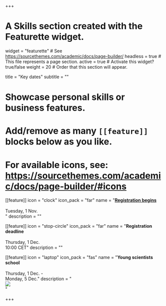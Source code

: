 +++
# A Skills section created with the Featurette widget.
widget = "featurette"  # See https://sourcethemes.com/academic/docs/page-builder/
headless = true  # This file represents a page section.
active = true  # Activate this widget? true/false
weight = 20  # Order that this section will appear.

title = "Key dates"
subtitle = ""

# Showcase personal skills or business features.
# 
# Add/remove as many `[[feature]]` blocks below as you like.
# 
# For available icons, see: https://sourcethemes.com/academic/docs/page-builder/#icons

[[feature]]
  icon = "clock"
  icon_pack = "far"
  name = "**[Registration begins](/register/)** <br><br> <i class='fa fa-calendar'></i> Tuesday, 1 Nov. <br>"
  description = ""
  
[[feature]]
  icon = "stop-circle"
  icon_pack = "far"
  name = "**Registration deadline** <br><br> <i class='fa fa-calendar'></i> Thursday, 1 Dec. <br> 10:00 CET"
  description = ""
  
[[feature]]
  icon = "laptop"
  icon_pack = "fas"
  name = "**Young scientists school** <br><br> <i class='fa fa-calendar'></i> Thursday, 1 Dec. - <br> Monday, 5 Dec."
  description = "<a target='_blank' href='https://calendar.google.com/calendar/event?action=TEMPLATE&tmeid=NWtxa25kbzQ3bW9ic3R2MHZkdXQ4Nmd2dDYgZjMyNDhmOGU2NDQ1YTRjZDNhMTQ4ZTE0MTM4OTdkYWIyNjRiYzA3MmI5MzZkOGEyZDdiYzVjOGY3MTk3MzM3N0Bn&tmsrc=f3248f8e6445a4cd3a148e1413897dab264bc072b936d8a2d7bc5c8f71973377%40group.calendar.google.com'><img border='0' style='margin-left:auto; margin-right:auto;display:block;' src='/img/calendar_button.svg' ></a>"

+++
